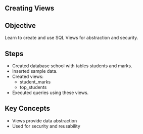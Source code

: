 ## Creating Views

## Objective
Learn to create and use SQL Views for abstraction and security.

## Steps
- Created database school with tables students and marks.
- Inserted sample data.
- Created views:
  - student_marks
  - top_students
- Executed queries using these views.

## Key Concepts
- Views provide data abstraction
- Used for security and reusability
